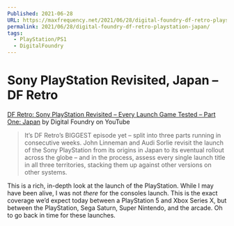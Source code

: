 ```yaml
---
Published: 2021-06-28
URL: https://maxfrequency.net/2021/06/28/digital-foundry-df-retro-playstation-japan/
permalink: 2021/06/28/digital-foundry-df-retro-playstation-japan/
tags:
  - PlayStation/PS1
  - DigitalFoundry
---
```

# Sony PlayStation Revisited, Japan – DF Retro

[DF Retro: Sony PlayStation Revisited – Every Launch Game Tested – Part One: Japan](https://www.youtube.com/watch?v=0opA-E4Wqps) by Digital Foundry on YouTube

> It’s DF Retro’s BIGGEST episode yet – split into three parts running in consecutive weeks. John Linneman and Audi Sorlie revisit the launch of the Sony PlayStation from its origins in Japan to its eventual rollout across the globe – and in the process, assess every single launch title in all three territories, stacking them up against other versions on other systems.

This is a rich, in-depth look at the launch of the PlayStation. While I may have been alive, I was not *there* for the consoles launch. This is the exact coverage we’d expect today between a PlayStation 5 and Xbox Series X, but between the PlayStation, Sega Saturn, Super Nintendo, and the arcade. Oh to go back in time for these launches.